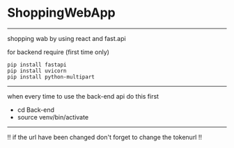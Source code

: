 # ShoppingWebApp
 
-----
shopping wab by using react and fast.api

for backend require (first time only) 
```
pip install fastapi
pip install uvicorn
pip install python-multipart
```
--------
when every time to use the back-end api do this first 
- cd Back-end
- source venv/bin/activate
--------
!! if the url have been changed don't forget to change the tokenurl !!
